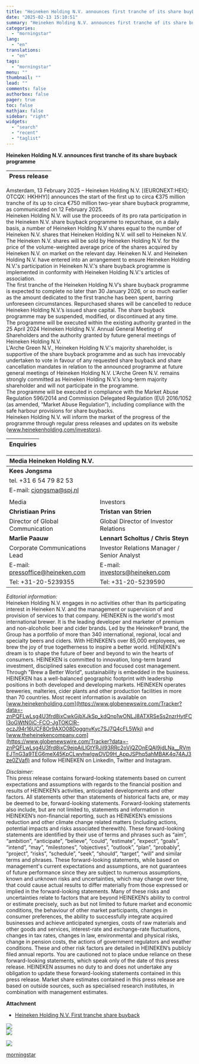 ```yaml
---
title: "Heineken Holding N.V. announces first tranche of its share buyback programme"
date: "2025-02-13 15:10:51"
summary: "Heineken Holding N.V. announces first tranche of its share buyback programme Press release Amsterdam, 13 February 2025 – Heineken Holding N.V. [(EURONEXT:HEIO; OTCQX: HKHHY)] announces the start of the first up to circa €375 million tranche of its up to circa €750 million two-year share buyback programme, as communicated on..."
categories:
  - "morningstar"
lang:
  - "en"
translations:
  - "en"
tags:
  - "morningstar"
menu: ""
thumbnail: ""
lead: ""
comments: false
authorbox: false
pager: true
toc: false
mathjax: false
sidebar: "right"
widgets:
  - "search"
  - "recent"
  - "taglist"
---
```


**Heineken Holding N.V. announces first tranche of its share buyback programme**

| Press release |
| --- |

Amsterdam, 13 February 2025 – Heineken Holding N.V. [(EURONEXT:HEIO; OTCQX: HKHHY)] announces the start of the first up to circa €375 million tranche of its up to circa €750 million two-year share buyback programme, as communicated on 12 February 2025.   
Heineken Holding N.V. will use the proceeds of its pro rata participation in the Heineken N.V. share buyback programme to repurchase, on a daily basis, a number of Heineken Holding N.V shares equal to the number of Heineken N.V. shares that Heineken Holding N.V. will sell to Heineken N.V. The Heineken N.V. shares will be sold by Heineken Holding N.V. for the price of the volume-weighted average price of the shares acquired by Heineken N.V. on market on the relevant day. Heineken N.V. and Heineken Holding N.V. have entered into an arrangement to ensure Heineken Holding N.V.'s participation in Heineken N.V.'s share buyback programme is implemented in conformity with Heineken Holding N.V.'s articles of association.  
The first tranche of the Heineken Holding N.V’s share buyback programme is expected to complete no later than 30 January 2026, or so much earlier as the amount dedicated to the first tranche has been spent, barring unforeseen circumstances. Repurchased shares will be cancelled to reduce Heineken Holding N.V.’s issued share capital. The share buyback programme may be suspended, modified, or discontinued at any time.  
The programme will be executed within the existing authority granted in the 25 April 2024 Heineken Holding N.V. Annual General Meeting of Shareholders and the authority granted by future general meetings of Heineken Holding N.V.   
L'Arche Green N.V., Heineken Holding N.V.'s majority shareholder, is supportive of the share buyback programme and as such has irrevocably undertaken to vote in favour of any requested share buyback and share cancellation mandates in relation to the announced programme at future general meetings of Heineken Holding N.V. L'Arche Green N.V. remains strongly committed as Heineken Holding N.V.’s long-term majority shareholder and will not participate in the programme.   
The programme will be executed in compliance with the Market Abuse Regulation 596/2014 and Commission Delegated Regulation (EU) 2016/1052 (as amended, “Market Abuse Regulation”), including compliance with the safe harbour provisions for share buybacks.   
Heineken Holding N.V. will inform the market of the progress of the programme through regular press releases and updates on its website ([www.heinekenholding.com/investors)](https://www.globenewswire.com/Tracker?data=-znPQFLwLsg4U3frd8ixCwkGjbXJkSp_kdQnp1wONLIRuBkThWXz_3Xu-ZFs-5HGor0B5Bjgye0K272nGR3JP-jzLXME5HJNJoYfK1lJ0z2hmo9tzcjXiUJFGTZLMKlcz6GXKUgQ--5AWde7z6TaCg==).

| Enquiries |
| --- |

  


| Media Heineken Holding N.V. |  |
| --- | --- |
| **Kees Jongsma** |  |
| tel. +31 6 54 79 82 53 |  |
| E-mail: cjongsma@spj.nl |  |
|  |  |
| Media | Investors |
| **Christiaan Prins** | **Tristan van Strien** |
| Director of Global Communication | Global Director of Investor Relations |
| **Marlie Paauw** | **Lennart Scholtus / Chris Steyn** |
| Corporate Communications Lead | Investor Relations Manager / Senior Analyst |
| E-mail: pressoffice@heineken.com | E-mail: investors@heineken.com |
| Tel: +31-20-5239355 | Tel: +31-20-5239590 |

*Editorial information:*  
Heineken Holding N.V. engages in no activities other than its participating interest in Heineken N.V. and the management or supervision of and provision of services to that company. HEINEKEN is the world's most international brewer. It is the leading developer and marketer of premium and non-alcoholic beer and cider brands. Led by the Heineken® brand, the Group has a portfolio of more than 340 international, regional, local and specialty beers and ciders. With HEINEKEN’s over 85,000 employees, we brew the joy of true togetherness to inspire a better world. HEINEKEN's dream is to shape the future of beer and beyond to win the hearts of consumers. HEINEKEN is committed to innovation, long-term brand investment, disciplined sales execution and focused cost management. Through "Brew a Better World", sustainability is embedded in the business. HEINEKEN has a well-balanced geographic footprint with leadership positions in both developed and developing markets. HEINEKEN operates breweries, malteries, cider plants and other production facilities in more than 70 countries. Most recent information is available on [www.heinekenholding.com](https://www.globenewswire.com/Tracker?data=-znPQFLwLsg4U3frd8ixCwkGjbXJkSp_kdQnp1wONLJ8ATXRSeSs2nzrHytFCI3oGWtN0iC-FCO-JgTOKClR-oczJ94r16UCF8Or9AXO08DoggnvKyc7SJ7Q4cFL5Wkj) and [www.theheinekencompany.com](https://www.globenewswire.com/Tracker?data=-znPQFLwLsg4U3frd8ixC9ejpAiLlGtYRJil93RRc2oViQZOnEQAI9jdLNa__RVmEJTnG3a9TEG6meX45KpCLwvhwlgwDVD9H_AppJSPhq5ahMBAK4q74AJ3ze0ZVafl) and follow HEINEKEN on LinkedIn, Twitter and Instagram.

*Disclaimer:*   
This press release contains forward-looking statements based on current expectations and assumptions with regards to the financial position and results of HEINEKEN’s activities, anticipated developments and other factors. All statements other than statements of historical facts are, or may be deemed to be, forward-looking statements. Forward-looking statements also include, but are not limited to, statements and information in HEINEKEN’s non-financial reporting, such as HEINEKEN’s emissions reduction and other climate change related matters (including actions, potential impacts and risks associated therewith). These forward-looking statements are identified by their use of terms and phrases such as “aim”, “ambition”, “anticipate”, “believe”, “could”, “estimate”, “expect”, “goals”, “intend”, “may”, “milestones”, “objectives”, “outlook”, “plan”, “probably”, “project”, “risks”, “schedule”, “seek”, “should”, “target”, “will” and similar terms and phrases. These forward-looking statements, while based on management's current expectations and assumptions, are not guarantees of future performance since they are subject to numerous assumptions, known and unknown risks and uncertainties, which may change over time, that could cause actual results to differ materially from those expressed or implied in the forward-looking statements. Many of these risks and uncertainties relate to factors that are beyond HEINEKEN’s ability to control or estimate precisely, such as but not limited to future market and economic conditions, the behaviour of other market participants, changes in consumer preferences, the ability to successfully integrate acquired businesses and achieve anticipated synergies, costs of raw materials and other goods and services, interest-rate and exchange-rate fluctuations, changes in tax rates, changes in law, environmental and physical risks, change in pension costs, the actions of government regulators and weather conditions. These and other risk factors are detailed in HEINEKEN’s publicly filed annual reports. You are cautioned not to place undue reliance on these forward-looking statements, which speak only of the date of this press release. HEINEKEN assumes no duty to and does not undertake any obligation to update these forward-looking statements contained in this press release. Market share estimates contained in this press release are based on outside sources, such as specialised research institutes, in combination with management estimates.

**Attachment**

* [Heineken Holding N.V. First tranche share buyback](https://ml-eu.globenewswire.com/Resource/Download/5bf72f20-0533-4850-80c2-9b36337966fe)

 ![](https://www.globenewswire.com/newsroom/ti?nf=MTAwMTA0ODE2OCM0MDIwNTk1NTkjMjEyNTM2OQ==)   
 ![](https://ml-eu.globenewswire.com/media/OTVlYzg4ZjMtOTU2YS00OTAwLWFmYmItNjdhZTBlNjc3ZjNjLTExMzY5NDA=/tiny/HEINEKEN-Holding-NV.png)

 [![](https://ml-eu.globenewswire.com/media/7a5731e9-d7ca-4387-84c1-69bd8b7f8d9e/small/logo-jpg.jpg)](https://www.globenewswire.com/NewsRoom/AttachmentNg/7a5731e9-d7ca-4387-84c1-69bd8b7f8d9e)

[morningstar](https://www.morningstar.com/news/globe-newswire/1001048168/heineken-holding-nv-announces-first-tranche-of-its-share-buyback-programme)
